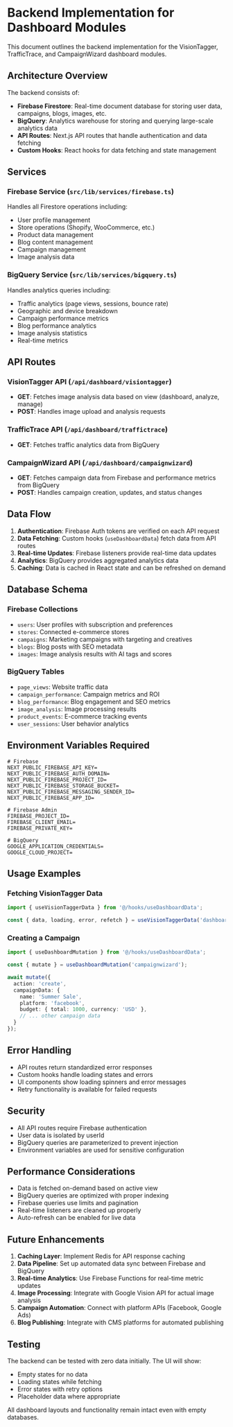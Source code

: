# Backend Implementation for Dashboard Modules

This document outlines the backend implementation for the VisionTagger, TrafficTrace, and CampaignWizard dashboard modules.

## Architecture Overview

The backend consists of:
- **Firebase Firestore**: Real-time document database for storing user data, campaigns, blogs, images, etc.
- **BigQuery**: Analytics warehouse for storing and querying large-scale analytics data
- **API Routes**: Next.js API routes that handle authentication and data fetching
- **Custom Hooks**: React hooks for data fetching and state management

## Services

### Firebase Service (`src/lib/services/firebase.ts`)
Handles all Firestore operations including:
- User profile management
- Store operations (Shopify, WooCommerce, etc.)
- Product data management
- Blog content management
- Campaign management
- Image analysis data

### BigQuery Service (`src/lib/services/bigquery.ts`)
Handles analytics queries including:
- Traffic analytics (page views, sessions, bounce rate)
- Geographic and device breakdown
- Campaign performance metrics
- Blog performance analytics
- Image analysis statistics
- Real-time metrics

## API Routes

### VisionTagger API (`/api/dashboard/visiontagger`)
- **GET**: Fetches image analysis data based on view (dashboard, analyze, manage)
- **POST**: Handles image upload and analysis requests

### TrafficTrace API (`/api/dashboard/traffictrace`)
- **GET**: Fetches traffic analytics data from BigQuery

### CampaignWizard API (`/api/dashboard/campaignwizard`)
- **GET**: Fetches campaign data from Firebase and performance metrics from BigQuery
- **POST**: Handles campaign creation, updates, and status changes

## Data Flow

1. **Authentication**: Firebase Auth tokens are verified on each API request
2. **Data Fetching**: Custom hooks (`useDashboardData`) fetch data from API routes
3. **Real-time Updates**: Firebase listeners provide real-time data updates
4. **Analytics**: BigQuery provides aggregated analytics data
5. **Caching**: Data is cached in React state and can be refreshed on demand

## Database Schema

### Firebase Collections
- `users`: User profiles with subscription and preferences
- `stores`: Connected e-commerce stores
- `campaigns`: Marketing campaigns with targeting and creatives
- `blogs`: Blog posts with SEO metadata
- `images`: Image analysis results with AI tags and scores

### BigQuery Tables
- `page_views`: Website traffic data
- `campaign_performance`: Campaign metrics and ROI
- `blog_performance`: Blog engagement and SEO metrics
- `image_analysis`: Image processing results
- `product_events`: E-commerce tracking events
- `user_sessions`: User behavior analytics

## Environment Variables Required

```env
# Firebase
NEXT_PUBLIC_FIREBASE_API_KEY=
NEXT_PUBLIC_FIREBASE_AUTH_DOMAIN=
NEXT_PUBLIC_FIREBASE_PROJECT_ID=
NEXT_PUBLIC_FIREBASE_STORAGE_BUCKET=
NEXT_PUBLIC_FIREBASE_MESSAGING_SENDER_ID=
NEXT_PUBLIC_FIREBASE_APP_ID=

# Firebase Admin
FIREBASE_PROJECT_ID=
FIREBASE_CLIENT_EMAIL=
FIREBASE_PRIVATE_KEY=

# BigQuery
GOOGLE_APPLICATION_CREDENTIALS=
GOOGLE_CLOUD_PROJECT=
```

## Usage Examples

### Fetching VisionTagger Data
```typescript
import { useVisionTaggerData } from '@/hooks/useDashboardData';

const { data, loading, error, refetch } = useVisionTaggerData('dashboard');
```

### Creating a Campaign
```typescript
import { useDashboardMutation } from '@/hooks/useDashboardData';

const { mutate } = useDashboardMutation('campaignwizard');

await mutate({
  action: 'create',
  campaignData: {
    name: 'Summer Sale',
    platform: 'facebook',
    budget: { total: 1000, currency: 'USD' },
    // ... other campaign data
  }
});
```

## Error Handling

- API routes return standardized error responses
- Custom hooks handle loading states and errors
- UI components show loading spinners and error messages
- Retry functionality is available for failed requests

## Security

- All API routes require Firebase authentication
- User data is isolated by userId
- BigQuery queries are parameterized to prevent injection
- Environment variables are used for sensitive configuration

## Performance Considerations

- Data is fetched on-demand based on active view
- BigQuery queries are optimized with proper indexing
- Firebase queries use limits and pagination
- Real-time listeners are cleaned up properly
- Auto-refresh can be enabled for live data

## Future Enhancements

1. **Caching Layer**: Implement Redis for API response caching
2. **Data Pipeline**: Set up automated data sync between Firebase and BigQuery
3. **Real-time Analytics**: Use Firebase Functions for real-time metric updates
4. **Image Processing**: Integrate with Google Vision API for actual image analysis
5. **Campaign Automation**: Connect with platform APIs (Facebook, Google Ads)
6. **Blog Publishing**: Integrate with CMS platforms for automated publishing

## Testing

The backend can be tested with zero data initially. The UI will show:
- Empty states for no data
- Loading states while fetching
- Error states with retry options
- Placeholder data where appropriate

All dashboard layouts and functionality remain intact even with empty databases. 